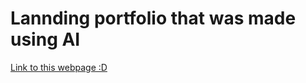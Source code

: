 # Lannding portfolio that was made using AI

[Link to this webpage :D]([https://login-page-pied-mu.vercel.app/](https://landing-itp2v122f-bobis-projects.vercel.app/))
